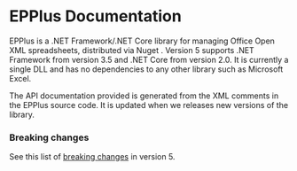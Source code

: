# EPPlus Documentation
EPPlus is a .NET Framework/.NET Core library for managing Office Open XML spreadsheets, distributed via Nuget . Version 5 supports .NET Framework from version 3.5 and .NET Core from version 2.0. It is currently a single DLL and has no dependencies to any other library such as Microsoft Excel.

The API documentation provided is generated from the XML comments in the EPPlus source code. It is updated when we releases new versions of the library.

### Breaking changes
See this list of [breaking changes](articles/breakingchanges.html) in version 5.
